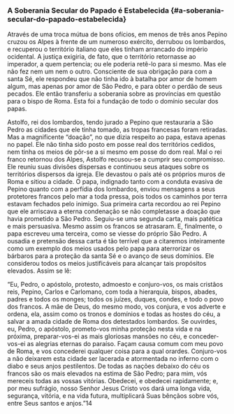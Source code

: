 ### A Soberania Secular do Papado é Estabelecida {#a-soberania-secular-do-papado-estabelecida}

Através de uma troca mútua de bons ofícios, em menos de três anos Pepino cruzou os Alpes à frente de um numeroso exército, derrubou os lombardos, e recuperou o território italiano que eles tinham arrancado do império ocidental. A justiça exigiria, de fato, que o território retornasse ao imperador, a quem pertencia; ou ele poderia retê-lo para si mesmo. Mas ele não fez nem um nem o outro. Consciente de sua obrigação para com a santa Sé, ele respondeu que não tinha ido à batalha por amor de homem algum, mas apenas por amor de São Pedro, e para obter o perdão de seus pecados. Ele então transferiu a soberania sobre as províncias em questão para o bispo de Roma. Esta foi a fundação de todo o domínio secular dos papas.

Astolfo, rei dos lombardos, tendo jurado a Pepino que restauraria a São Pedro as cidades que ele tinha tomado, as tropas francesas foram retiradas. Mas a magnificente “doação”, no que dizia respeito ao papa, estava apenas no papel. Ele não tinha sido posto em posse real dos territórios cedidos, nem tinha os meios de pôr-se a si mesmo em posse do dom real. Mal o rei franco retornou dos Alpes, Astolfo recusou-se a cumprir seu compromisso. Ele reuniu suas divisões dispersas e continuou seus ataques sobre os territórios dispersos da igreja. Ele devastou o país até os próprios muros de Roma e sitiou a cidade. O papa, indignado tanto com a conduta evasiva de Pepino quanto com a perfídia dos lombardos, enviou mensagens a seus protetores francos pelo mar a toda pressa, pois todos os caminhos por terra estavam fechados pelo inimigo. Sua primeira carta recordou ao rei Pepino que ele arriscava a eterna condenação se não completasse a doação que havia prometido a São Pedro. Seguiu-se uma segunda carta, mais patética e mais persuasiva. Mesmo assim os francos se atrasaram. E, finalmente, o papa escreveu uma terceira, como se viesse do próprio São Pedro. A ousadia e pretensão dessa carta é tão terrível que a citaremos inteiramente como um exemplo dos meios usados pelo papa para aterrorizar os bárbaros para a proteção da santa Sé e o avanço de seus domínios. Ele considerou todos os meios justificáveis para alcançar tais propósitos elevados. Assim se lê:

“Eu, Pedro, o apóstolo, protesto, admoesto e conjuro-vos, os mais cristãos reis, Pepino, Carlos e Carlomano, com toda a hierarquia, bispos, abades, padres e todos os monges; todos os juízes, duques, condes, e todo o povo dos francos. A mãe de Deus, do mesmo modo, vos conjura, e vos adverte e ordena, ela, assim como os tronos e domínios e todas as hostes do céu, a salvar a amada cidade de Roma dos detestados lombardos. Se ouvirdes, eu, Pedro, o apóstolo, prometo-vos minha proteção nesta vida e na próxima, preparar-vos-ei as mais gloriosas mansões no céu, e conceder-vos-ei as alegrias eternas do paraíso. Façam causa comum com meu povo de Roma, e vos concederei qualquer coisa para a qual orardes. Conjuro-vos a não deixarem esta cidade ser lacerada e atormentada no inferno com o diabo e seus anjos pestilentos. De todas as nações debaixo do céu os francos são os mais elevados na estima de São Pedro; para mim, vós mereceis todas as vossas vitórias. Obedecei, e obedecei rapidamente; e, por meu sufrágio, nosso Senhor Jesus Cristo vos dará uma longa vida, segurança, vitória, e na vida futura, multiplicará Suas bênçãos sobre vós, entre Seus santos e anjos.”14
